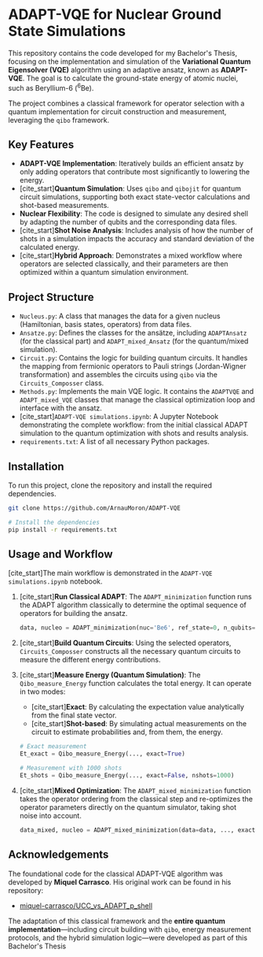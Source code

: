 # ADAPT-VQE for Nuclear Ground State Simulations

This repository contains the code developed for my Bachelor's Thesis, focusing on the implementation and simulation of the **Variational Quantum Eigensolver (VQE)** algorithm using an adaptive ansatz, known as **ADAPT-VQE**. The goal is to calculate the ground-state energy of atomic nuclei, such as Beryllium-6 ($^6$Be).

The project combines a classical framework for operator selection with a quantum implementation for circuit construction and measurement, leveraging the `qibo` framework.

## Key Features

* **ADAPT-VQE Implementation**: Iteratively builds an efficient ansatz by only adding operators that contribute most significantly to lowering the energy.
* [cite_start]**Quantum Simulation**: Uses `qibo` and `qibojit` for quantum circuit simulations, supporting both exact state-vector calculations and shot-based measurements.
* **Nuclear Flexibility**: The code is designed to simulate any desired shell by adapting the number of qubits and the corresponding data files.
* [cite_start]**Shot Noise Analysis**: Includes analysis of how the number of shots in a simulation impacts the accuracy and standard deviation of the calculated energy.
* [cite_start]**Hybrid Approach**: Demonstrates a mixed workflow where operators are selected classically, and their parameters are then optimized within a quantum simulation environment.

## Project Structure

* `Nucleus.py`: A class that manages the data for a given nucleus (Hamiltonian, basis states, operators) from data files.
* `Ansatze.py`: Defines the classes for the ansätze, including `ADAPTAnsatz` (for the classical part) and `ADAPT_mixed_Ansatz` (for the quantum/mixed simulation).
* `Circuit.py`: Contains the logic for building quantum circuits. It handles the mapping from fermionic operators to Pauli strings (Jordan-Wigner transformation) and assembles the circuits using `qibo` via the `Circuits_Composser` class.
* `Methods.py`: Implements the main VQE logic. It contains the `ADAPTVQE` and `ADAPT_mixed_VQE` classes that manage the classical optimization loop and interface with the ansatz.
* [cite_start]`ADAPT-VQE simulations.ipynb`: A Jupyter Notebook demonstrating the complete workflow: from the initial classical ADAPT simulation to the quantum optimization with shots and results analysis.
* `requirements.txt`: A list of all necessary Python packages.

## Installation

To run this project, clone the repository and install the required dependencies.

```bash
git clone https://github.com/ArnauMoron/ADAPT-VQE

# Install the dependencies
pip install -r requirements.txt

```
##  Usage and Workflow

[cite_start]The main workflow is demonstrated in the `ADAPT-VQE simulations.ipynb` notebook.

1.  [cite_start]**Run Classical ADAPT**: The `ADAPT_minimization` function runs the ADAPT algorithm classically to determine the optimal sequence of operators for building the ansatz.
    ```python
    data, nucleo = ADAPT_minimization(nuc='Be6', ref_state=0, n_qubits=6, max_layers=3)
    ```

2.  [cite_start]**Build Quantum Circuits**: Using the selected operators, `Circuits_Composser` constructs all the necessary quantum circuits to measure the different energy contributions.

3.  [cite_start]**Measure Energy (Quantum Simulation)**: The `Qibo_measure_Energy` function calculates the total energy. It can operate in two modes:
    * [cite_start]**Exact**: By calculating the expectation value analytically from the final state vector.
    * [cite_start]**Shot-based**: By simulating actual measurements on the circuit to estimate probabilities and, from them, the energy.
    ```python
    # Exact measurement
    Et_exact = Qibo_measure_Energy(..., exact=True)

    # Measurement with 1000 shots
    Et_shots = Qibo_measure_Energy(..., exact=False, nshots=1000)
    ```

4.  [cite_start]**Mixed Optimization**: The `ADAPT_mixed_minimization` function takes the operator ordering from the classical step and re-optimizes the operator parameters directly on the quantum simulator, taking shot noise into account.
    ```python
    data_mixed, nucleo = ADAPT_mixed_minimization(data=data, ..., exact=False, nshots=1000)
    ```

##  Acknowledgements

The foundational code for the classical ADAPT-VQE algorithm was developed by **Miquel Carrasco**. His original work can be found in his repository:
* [miquel-carrasco/UCC_vs_ADAPT_p_shell](https://github.com/miquel-carrasco/UCC_vs_ADAPT_p_shell)

The adaptation of this classical framework and the **entire quantum implementation**—including circuit building with `qibo`, energy measurement protocols, and the hybrid simulation logic—were developed as part of this Bachelor's Thesis

